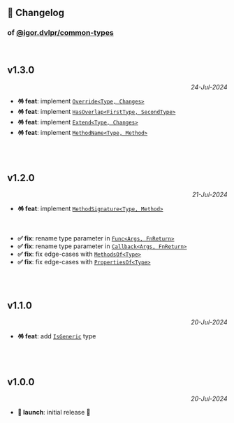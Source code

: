 ## 📒 Changelog

### of [@igor.dvlpr/common-types](https://github.com/igorskyflyer/npm-common-types)

<br>

## v1.3.0

<p align="right"><em>24-Jul-2024</em></p>

- **🪅 feat**: implement [`Override<Type, Changes>`](./README.md#overridetype-changes)
- **🪅 feat**: implement [`HasOverlap<FirstType, SecondType>`](./README.md#hasoverlapfirsttype-secondtype)
- **🪅 feat**: implement [`Extend<Type, Changes>`](./README.md#extendtype-changes)
- **🪅 feat**: implement [`MethodName<Type, Method>`](./README.md#methodnametype-method)

<br>
<br>

## v1.2.0

<p align="right"><em>21-Jul-2024</em></p>

- **🪅 feat**: implement [`MethodSignature<Type, Method>`](./README.md#methodsignaturetype-method)

<br>

- **✅ fix**: rename type parameter in [`Func<Args, FnReturn>`](./README.md#funcargs-fnreturn)
- **✅ fix**: rename type parameter in [`Callback<Args, FnReturn>`](./README.md#callbackargs-fnreturn)
- **✅ fix**: fix edge-cases with [`MethodsOf<Type>`](./README.md#methodsoftype)
- **✅ fix**: fix edge-cases with [`PropertiesOf<Type>`](./README.md#propertiesoftype)

<br>
<br>

## v1.1.0

<p align="right"><em>20-Jul-2024</em></p>

- **🪅 feat**: add [`IsGeneric`](./README.md#isgenerictype) type

<br>
<br>

## v1.0.0

<p align="right"><em>20-Jul-2024</em></p>

- **🚀 launch**: initial release 🎉
